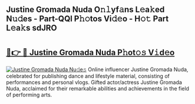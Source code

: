 ## Justine Gromada Nuda O𝚗𝚕yf𝚊ns L𝚎a𝚔ed N𝚞𝚍es - Part-QQl P𝚑𝚘tos Vi𝚍𝚎o - H𝚘𝚝 Part L𝚎a𝚔s sdJRO

# <h2><a href="http://kf34h5p.oniu.top/?m=Justine+Gromada+Nuda">🔗👉 🔴 Justine Gromada Nuda P𝚑ot𝚘𝚜 V𝚒d𝚎o</a></h2>

[![Justine Gromada Nuda Nu𝚍e𝚜](https://i.imgur.com/0qMVB7G.gif)](http://kf34h5p.oniu.top/?m=Justine+Gromada+Nuda)
Online influencer Justine Gromada Nuda, celebrated for publishing dance and lifestyle material, consisting of performances and personal vlogs. Gifted actor/actress Justine Gromada Nuda, acclaimed for their remarkable abilities and achievements in the field of performing arts.  
